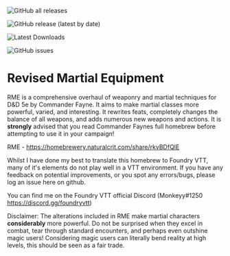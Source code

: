 ![GitHub all releases](https://img.shields.io/github/downloads/M0nk3yy/Revised-Martial-Equipment/total)

![GitHub release (latest by date)](https://img.shields.io/github/v/release/M0nk3yy/Revised-Martial-Equipment) 

![Latest Downloads](https://img.shields.io/github/downloads/M0nk3yy/Revised-Martial-Equipment/latest/total)

![GitHub issues](https://img.shields.io/github/issues-raw/M0nk3yy/Revised-Martial-Equipment) 



# Revised Martial Equipment

RME is a comprehensive overhaul of weaponry and martial techniques for D&D 5e by Commander Fayne. It aims to make martial classes more powerful, varied, and interesting. It rewrites feats, completely changes the balance of all weapons, and adds numerous new weapons and actions. It is **strongly** advised that you read Commander Faynes full homebrew before attempting to use it in your campaign!

RME - https://homebrewery.naturalcrit.com/share/rkvBDfQlE

Whilst I have done my best to translate this homebrew to Foundry VTT, many of it's elements do not play well in a VTT environment. If you have any feedback on potential improvements, or you spot any errors/bugs, please log an issue here on github.

You can find me on the Foundry VTT official Discord (Monkeyy#1250 https://discord.gg/foundryvtt)

Disclaimer: The alterations included in RME make martial characters **considerably** more powerful. Do not be surprised when they excel in combat, tear through standard encounters, and perhaps even outshine magic users! Considering magic users can literally bend reality at high levels, this should be seen as a fair trade.
